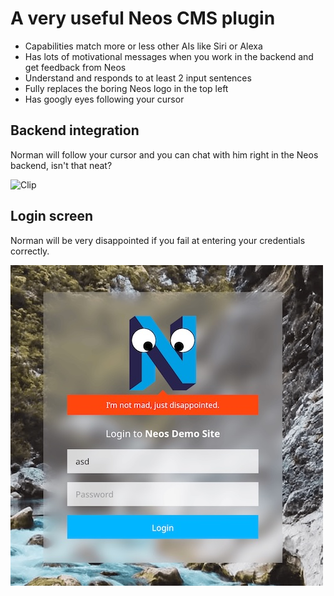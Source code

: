 # A very useful Neos CMS plugin

* Capabilities match more or less other AIs like Siri or Alexa
* Has lots of motivational messages when you work in the backend and get feedback from Neos
* Understand and responds to at least 2 input sentences
* Fully replaces the boring Neos logo in the top left
* Has googly eyes following your cursor

## Backend integration

Norman will follow your cursor and you can chat with him right in the Neos backend, isn't that neat?

![Clip](NormanNodelyEyes.gif)

## Login screen

Norman will be very disappointed if you fail at entering your credentials correctly.

![Disappointed Norman](DisappointedNorman.jpg)
